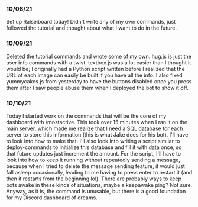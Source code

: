 ### 10/08/21
Set up Ralseiboard today! Didn't write any of my own commands, just followed the tutorial and thought about what I want to do in the 
future.

### 10/09/21
Deleted the tutorial commands and wrote some of my own. hug.js is just the user info commands with a twist. textbox.js was a lot easier
than I thought it would be; I originally had a Python script written before I realized that the URL of each image can easily be built if
you have all the info. I also fixed yummycakes.js from yesterday to have the buttons disabled once you press them after I saw people
abuse them when I deployed the bot to show it off.

### 10/10/21
Today I started work on the commands that will be the core of my dashboard with /mostactive. This took over 15 minutes when I ran it on 
the main server, which made me realize that I need a SQL database for each server to store this information (this is what Jake does for
his bot). I'll have to look into how to make that. I'll also look into writing a script similar to deploy-commands to initialize this
database and fill it with data once, so that future updates just increment the amount. For the script, I'll have to look into how to keep 
it running without repeatedly sending a message, because when I tried to delete the message sending feature, it would just fall asleep
occasionally, leading to me having to press enter to restart it (and then it restarts from the beginning lol). There are probably ways to
keep bots awake in these kinds of situations, maybe a keepawake ping? Not sure. Anyway, as it is, the command is unusable, but there is a
good foundation for my Discord dashboard of dreams.

